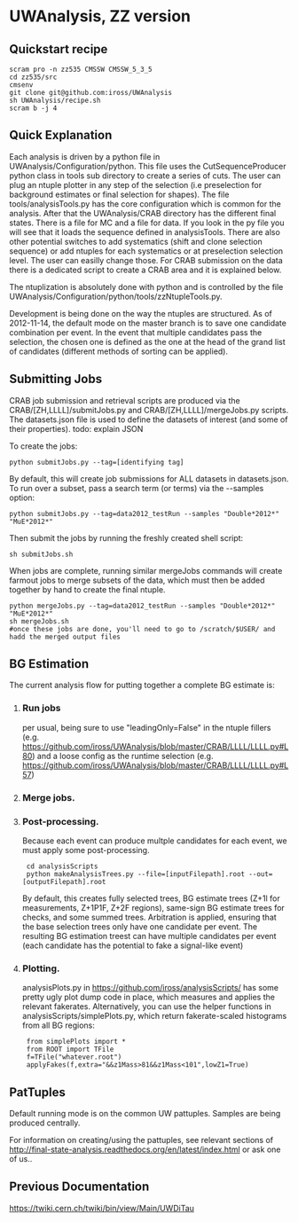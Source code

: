 UWAnalysis, ZZ version 
======================

Quickstart recipe
-----------------
    scram pro -n zz535 CMSSW CMSSW_5_3_5
    cd zz535/src                                                                                                                                                                                                    
    cmsenv
    git clone git@github.com:iross/UWAnalysis
    sh UWAnalysis/recipe.sh
    scram b -j 4

Quick Explanation
-----------------
Each analysis is driven by a python file in UWAnalysis/Configuration/python. This file uses the CutSequenceProducer python class in tools sub directory to create a series of cuts. The user can plug an ntuple plotter in any step of the selection (i.e preselection for background estimates or final selection for shapes). The file tools/analysisTools.py has the core configuration which is common for the analysis. After that the UWAnalysis/CRAB directory has the different final states. There is a file for MC and a file for data. If you look in the py file you will see that it loads the sequence defined in analysisTools. There are also other potential switches to add systematics (shift and clone selection sequence) or add ntuples for each systematics or at preselection selection level. The user can easilly change those. For CRAB submission on the data there is a dedicated script to create a CRAB area and it is explained below.

The ntuplization is absolutely done with python and is controlled by the file UWAnalysis/Configuration/python/tools/zzNtupleTools.py.

Development is being done on the way the ntuples are structured. As of 2012-11-14, the default mode on the master branch is to save one candidate combination per event. In the event that multiple candidates pass the selection, the chosen one is defined as the one at the head of the grand list of candidates (different methods of sorting can be applied).

Submitting Jobs
---------------
CRAB job submission and retrieval scripts are produced via the CRAB/[ZH,LLLL]/submitJobs.py and CRAB/[ZH,LLLL]/mergeJobs.py scripts. The datasets.json file is used to define the datasets of interest (and some of their properties). todo: explain JSON

To create the jobs:

    python submitJobs.py --tag=[identifying tag]
    
By default, this will create job submissions for ALL datasets in datasets.json. To run over a subset, pass a search term (or terms) via the --samples option:

    python submitJobs.py --tag=data2012_testRun --samples "Double*2012*" "MuE*2012*"
    
Then submit the jobs by running the freshly created shell script:

    sh submitJobs.sh

When jobs are complete, running similar mergeJobs commands will create farmout jobs to merge subsets of the data, which must then be added together by hand to create the final ntuple.
   
    python mergeJobs.py --tag=data2012_testRun --samples "Double*2012*" "MuE*2012*"
    sh mergeJobs.sh
    #once these jobs are done, you'll need to go to /scratch/$USER/ and hadd the merged output files

BG Estimation
-----------
The current analysis flow for putting together a complete BG estimate is:

1. ### Run jobs 
 
    per usual, being sure to use "leadingOnly=False" in the ntuple fillers (e.g. https://github.com/iross/UWAnalysis/blob/master/CRAB/LLLL/LLLL.py#L80) and a loose config as the runtime selection (e.g. https://github.com/iross/UWAnalysis/blob/master/CRAB/LLLL/LLLL.py#L57)
2. ### Merge jobs.
3. ### Post-processing. 

    Because each event can produce multple candidates for each event, we must apply some post-processing.
        
        cd analysisScripts
        python makeAnalysisTrees.py --file=[inputFilepath].root --out=[outputFilepath].root
    
    
    By default, this creates fully selected trees, BG estimate trees (Z+1l for measurements, Z+1P1F, Z+2F regions), same-sign BG estimate trees for checks, and some summed trees.
    Arbitration is applied, ensuring that the base selection trees only have one candidate per event.
    The resulting BG estimation treest can have multiple candidates per event (each candidate has the potential to fake a signal-like event)
4. ### Plotting. 
 
    analysisPlots.py in https://github.com/iross/analysisScripts/ has some pretty ugly plot dump code in place, which measures and applies the relevant fakerates.
    Alternatively, you can use the helper functions in analysisScripts/simplePlots.py, which return fakerate-scaled histograms from all BG regions:
        
        from simplePlots import *
        from ROOT import TFile
        f=TFile("whatever.root")
        applyFakes(f,extra="&&z1Mass>81&&z1Mass<101",lowZ1=True)

PatTuples
----------------
Default running mode is on the common UW pattuples. Samples are being produced centrally.

For information on creating/using the pattuples, see relevant sections of http://final-state-analysis.readthedocs.org/en/latest/index.html or ask one of us..


Previous Documentation
----------------------
https://twiki.cern.ch/twiki/bin/view/Main/UWDiTau
